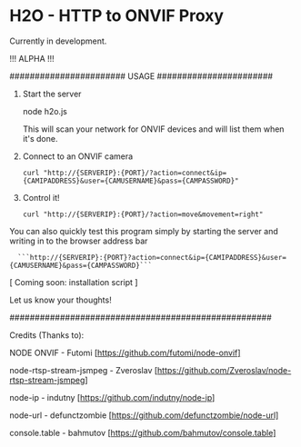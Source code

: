 # H2O - HTTP to ONVIF Proxy

Currently in development.

!!! ALPHA !!! 

####################### USAGE #######################

1. Start the server

      node h2o.js
      
   This will scan your network for ONVIF devices and will list them when it's done.
      
2. Connect to an ONVIF camera

      ```curl "http://{SERVERIP}:{PORT}/?action=connect&ip={CAMIPADDRESS}&user={CAMUSERNAME}&pass={CAMPASSWORD}"```
      
3. Control it!

      ```curl "http://{SERVERIP}:{PORT}/?action=move&movement=right"```
      
You can also quickly test this program simply by starting the server and writing in to the browser address bar

      ```http://{SERVERIP}:{PORT}?action=connect&ip={CAMIPADDRESS}&user={CAMUSERNAME}&pass={CAMPASSWORD}```

[ Coming soon: installation script ]

Let us know your thoughts!

####################################################

Credits (Thanks to):

NODE ONVIF - Futomi 
[https://github.com/futomi/node-onvif]

node-rtsp-stream-jsmpeg - Zveroslav 
[https://github.com/Zveroslav/node-rtsp-stream-jsmpeg]

node-ip - indutny 
[https://github.com/indutny/node-ip]

node-url - defunctzombie 
[https://github.com/defunctzombie/node-url]

console.table - bahmutov 
[https://github.com/bahmutov/console.table]
